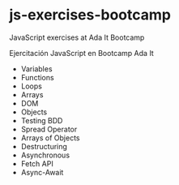 # js-exercises-bootcamp

JavaScript exercises at Ada It Bootcamp

Ejercitación JavaScript en Bootcamp Ada It

- Variables
- Functions
- Loops
- Arrays
- DOM
- Objects
- Testing BDD
- Spread Operator
- Arrays of Objects
- Destructuring
- Asynchronous
- Fetch API
- Async-Await
